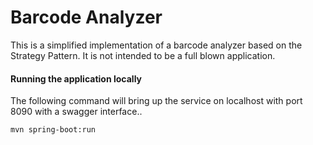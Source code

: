 # Barcode Analyzer
This is a simplified implementation of a barcode analyzer based on the Strategy Pattern. It is not intended to be a full blown application.


#### Running the application locally

The following command will bring up the service on localhost with port 8090 with a swagger interface..

    mvn spring-boot:run